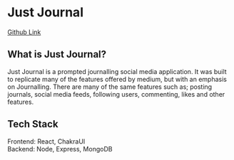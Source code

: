 # Just Journal

[Github Link](https://github.com/samudra-perera/JustJournal)

## What is Just Journal?

Just Journal is a prompted journalling social media application. It was built to replicate many of the features offered by medium, but with an emphasis on Journalling. There are many of the same features such as; posting journals, social media feeds, following users, commenting, likes and other features.

## Tech Stack

Frontend: React, ChakraUI  
Backend: Node, Express, MongoDB
